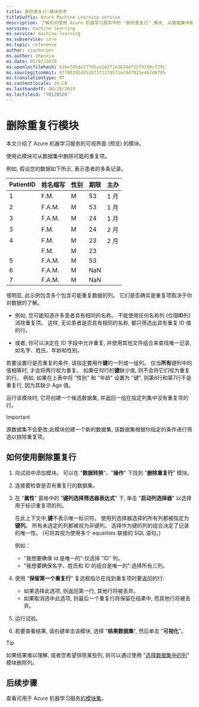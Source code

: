 ```yaml
---
title: 删除重复行:模块参考
titleSuffix: Azure Machine Learning service
description: 了解如何使用 Azure 机器学习服务中的 "删除重复行" 模块, 从数据集中删除可能的重复项。
services: machine-learning
ms.service: machine-learning
ms.subservice: core
ms.topic: reference
author: xiaoharper
ms.author: zhanxia
ms.date: 05/02/2019
ms.openlocfilehash: b16e745de277d5aa262f1e1624df22f97d0cf29c
ms.sourcegitcommit: 07700392dd52071f31f0571ec847925e467d6795
ms.translationtype: MT
ms.contentlocale: zh-CN
ms.lasthandoff: 08/28/2019
ms.locfileid: "70128526"
---
```

# <a name="remove-duplicate-rows-module"></a>删除重复行模块

本文介绍了 Azure 机器学习服务的可视界面 (预览) 的模块。

使用此模块可从数据集中删除可能的重复项。

例如, 假设您的数据如下所示, 表示患者的多条记录。 

| PatientID | 姓名缩写| 性别|期限|主办|
|----|----|----|----|----|
|1|F.M.| M| 53| 1 月|
|2| F.A.M.| M| 53| 1 月|
|3| F.A.M.| M| 24| 1 月|
|3| F.M.| M| 24| 2 月|
|4| F.M.| M| 23| 2 月|
| | F.M.| M| 23| |
|5| F.A.M.| M| 53| |
|6| F.A.M.| M| NaN| |
|7| F.A.M.| M| NaN| |

很明显, 此示例包含多个包含可能重复数据的列。 它们是否确实是重复项取决于你对数据的了解。 

+ 例如, 您可能知道许多患者具有相同的名称。 不能使用任何名称列 (仅限**ID**列) 消除重复项。 这样, 无论患者是否具有相同的名称, 都只筛选出具有重复 ID 值的行。

+ 或者, 你可以决定在 ID 字段中允许重复, 并使用其他文件组合来查找唯一记录, 如名字、姓氏、年龄和性别。  

若要设置行是否重复的条件, 请指定要用作**键**的一列或一组列。 仅当**所有**键列中的值相等时, 才会将两行视为重复。 如果任何行的**键**缺少值, 则不会将它们视为重复的行。 例如, 如果在上表中将 "性别" 和 "年龄" 设置为 "键", 则第6行和第7行不是重复行, 因为其缺少 Age 值。

运行该模块时, 它将创建一个候选数据集, 并返回一组在指定列集中没有重复项的行。

> [!IMPORTANT]
> 源数据集不会更改;此模块创建一个新的数据集, 该数据集根据你指定的条件进行筛选以排除重复项。

## <a name="how-to-use-remove-duplicate-rows"></a>如何使用删除重复行

1. 向试验中添加模块。 可以在 "**数据转换**"、"**操作**" 下找到 "**删除重复行**" 模块。  

2. 连接要检查是否有重复行的数据集。

3. 在 "**属性**" 窗格中的 "**键列选择筛选器表达式**" 下, 单击 "**启动列选择器**" 以选择用于标识重复项的列。

    在此上下文中,**键**不表示唯一标识符。 使用列选择器选择的所有列都被指定为**键列**。 所有未选定的列都被视为非键列。 选择作为键的列的组合决定了记录的唯一性。 (可将其视为使用多个 equalities 联接的 SQL 语句。)

    例如：

    + "我想要确保 Id 是唯一的":仅选择 "ID" 列。
    + "我想要确保名字、姓氏和 ID 的组合是唯一的":选择所有三列。

4. 使用 "**保留第一个重复行**" 复选框指示在找到重复项时要返回的行:

    + 如果选择此选项, 则返回第一行, 其他行将被丢弃。 
    + 如果取消选中此选项, 则最后一个重复行将保留在结果中, 而其他行将被丢弃。 

5. 运行试验。

6. 若要查看结果, 请右键单击该模块, 选择 "**结果数据集**", 然后单击 "**可视化**"。 

> [!TIP]
> 如果结果难以理解, 或者您希望排除某些列, 则可以通过使用 "[选择数据集中的列](./select-columns-in-dataset.md)" 模块删除列。

## <a name="next-steps"></a>后续步骤

查看可用于 Azure 机器学习服务[的模块集](module-reference.md)。 